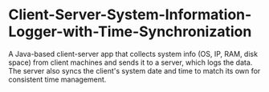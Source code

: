 # Client-Server-System-Information-Logger-with-Time-Synchronization
A Java-based client-server app that collects system info (OS, IP, RAM, disk space) from client machines and sends it to a server, which logs the data. The server also syncs the client's system date and time to match its own for consistent time management.
